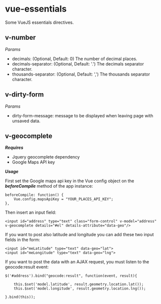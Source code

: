 
# vue-essentials
Some VueJS essentials directives.

## v-number

*Params*
- decimals: (Optional, Default: 0) The number of decimal places.
- decimals-separator: (Optional, Default: '.') The decimals separator character.
- thousands-separator: (Optional, Default: ',') The thousands separator character.

## v-dirty-form

*Params*
- dirty-form-message: message to be displayed when leaving page with unsaved data.

## v-geocomplete

***Requires***
- Jquery geocomplete dependency
- Google Maps API key

***Usage***

First set the Google maps api key in the Vue config object on the ***beforeCompile*** method of the app instance:

    beforeCompile: function() {  
	    Vue.config.mapsApiKey = "YOUR_PLACES_API_KEY";  
    },

Then insert an input field:

    <input id="address" type="text" class="form-control" v-model="address" v-geocomplete details="#el" details-attribute="data-geo"/>

If you want to post also latitude and longitude you can add these two input fields in the form:

    <input id="meLatitude" type="text" data-geo="lat">  
    <input id="meLongitude" type="text" data-geo="lng">

If you want to post the data with an AJAX request, you must listen to the geocode:result event:

    $('#address').bind("geocode:result", function(event, result){  

		this.$set('model.latitude', result.geometry.location.lat());  
		this.$set('model.longitude', result.geometry.location.lng());

	}.bind(this));

